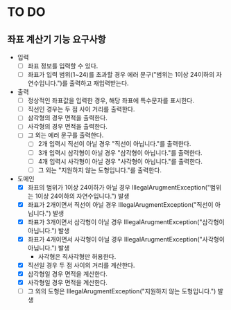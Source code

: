 # TO DO
## 좌표 계산기 기능 요구사항

- 입력
    - [ ] 좌표 정보를 입력할 수 있다.
    - [ ] 좌표가 입력 범위(1~24)를 초과할 경우 에러 문구("범위는 1이상 24이하의 자연수입니다.")를 출력하고 재입력받는다.
- 출력
    - [ ] 정상적인 좌표값을 입력한 경우, 해당 좌표에 특수문자를 표시한다.
    - [ ] 직선인 경우는 두 점 사이 거리를 출력한다.
    - [ ] 삼각형의 경우 면적을 출력한다.
    - [ ] 사각형의 경우 면적을 출력한다.
    - [ ] 그 외는 에러 문구를 출력한다.
        - [ ] 2개 입력시 직선이 아닐 경우 "직선이 아닙니다."를 출력한다.
        - [ ] 3개 입력시 삼각형이 아닐 경우 "삼각형이 아닙니다."를 출력한다.
        - [ ] 4개 입력시 사각형이 아닐 경우 "사각형이 아닙니다."를 출력한다.
        - [ ] 그 외는 "지원하지 않는 도형입니다."를 출력한다.
    
- 도메인
    - [x] 좌표의 범위가 1이상 24이하가 아닐 경우 IllegalArugmentException("범위는 1이상 24이하의 자연수입니다.") 발생
    - [x] 좌표가 2개이면서 직선이 아닐 경우 IllegalArugmentException("직선이 아닙니다.") 발생
    - [x] 좌표가 3개이면서 삼각형이 아닐 경우 IllegalArugmentException("삼각형이 아닙니다.") 발생
    - [x] 좌표가 4개이면서 사각형이 아닐 경우 IllegalArugmentException("사각형이 아닙니다.") 발생
      -  사각형은 직사각형만 허용한다.
    - [x] 직선일 경우 두 점 사이의 거리를 계산한다.
    - [x] 삼각형일 경우 면적을 계산한다.
    - [x] 사각형일 경우 면적을 계산한다.
    - [ ] 그 외의 도형은 IllegalArugmentException("지원하지 않는 도형입니다.") 발생